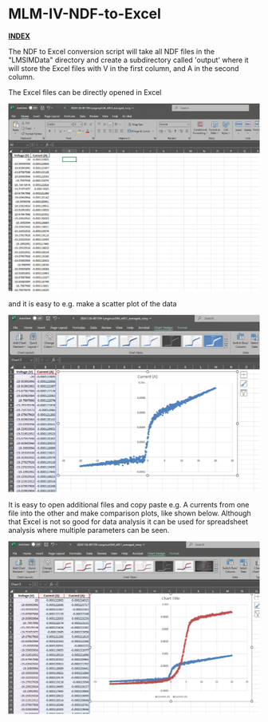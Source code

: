 # MLM-IV-NDF-to-Excel

[**INDEX**](index.md)

The NDF to Excel conversion script will take all NDF files in the "LMSIMData" directory and create a subdirectory called 'output' where it will store the Excel files with V in the first column, and A in the second column. 

The Excel files can be directly opened in Excel

![NDF-to-Excel](.\images\NDF-to-Excel1.png)

and it is easy to e.g. make a scatter plot of the data

![NDF-to-Excel-withgraph](.\images\NDF-to-Excel-with-graph.png)

It is easy to open additional files and copy paste e.g. A currents from one file into the other and make comparison plots, like shown below. Although that Excel is not so good for data analysis it can be used for spreadsheet analysis where multiple parameters can be seen.

![NDF-to-Excel-withgraph](.\images\NDF-to-Excel-two-plots.png)
